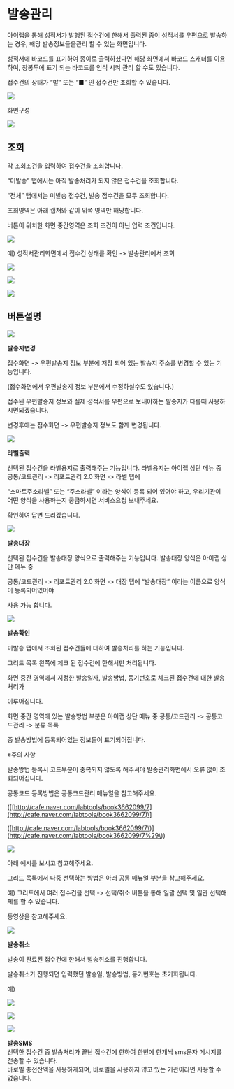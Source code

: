 # 발송관리

아이랩을 통해 성적서가 발행된 접수건에 한해서 출력된 종이 성적서를 우편으로 발송하는 경우, 해당 발송정보들을관리 할 수 있는 화면입니다.

성적서에 바코드를 표기하여 종이로 출력하셨다면 해당 화면에서 바코드 스캐너를 이용하여, 창봉투에 표기 되는 바코드를 인식 시켜 관리 할 수도 있습니다.

접수건의 상태가 “발” 또는 “■” 인 접수건만 조회할 수 있습니다.

![](../.gitbook/assets/02%20%2818%29.png)

화면구성

![](../.gitbook/assets/00.png)

## 조회

각 조회조건을 입력하여 접수건을 조회합니다.

“미발송” 탭에서는 아직 발송처리가 되지 않은 접수건을 조회합니다.

“전체” 탭에서는 미발송 접수건, 발송 접수건을 모두 조회합니다.

조회영역은 아래 캡쳐와 같이 위쪽 영역만 해당합니다.

버튼이 위치한 화면 중간영역은 조회 조건이 아닌 입력 조건입니다.

![](../.gitbook/assets/01%20%289%29.png)

예\) 성적서관리화면에서 접수건 상태를 확인 -&gt; 발송관리에서 조회

![](../.gitbook/assets/02%20%2826%29.png)

![](../.gitbook/assets/03-_%20%284%29.png)

![](../.gitbook/assets/04-_.png)

## 버튼설명

![](../.gitbook/assets/05.png)

**발송지변경**

접수화면 -&gt; 우편발송지 정보 부분에 저장 되어 있는 발송지 주소를 변경할 수 있는 기능입니다.

\(접수화면에서 우편발송지 정보 부분에서 수정하실수도 있습니다.\)

접수된 우편발송지 정보와 실제 성적서를 우편으로 보내야하는 발송지가 다를때 사용하시면되겠습니다.

변경후에는 접수화면 -&gt; 우편발송지 정보도 함께 변경됩니다.

![](../.gitbook/assets/06-_-_.png)

**라벨출력**

선택된 접수건을 라벨용지로 출력해주는 기능입니다. 라벨용지는 아이랩 상단 메뉴 중 공통/코드관리 -&gt; 리포트관리 2.0 화면 -&gt; 라벨 탭에

“스마트주소라벨” 또는 “주소라벨” 이라는 양식이 등록 되어 있어야 하고, 우리기관이 어떤 양식을 사용하는지 궁금하시면 서비스요청 보내주세요.

확인하여 답변 드리겠습니다.

![](../.gitbook/assets/07%20%286%29.png)

**발송대장**

선택된 접수건을 발송대장 양식으로 출력해주는 기능입니다. 발송대장 양식은 아이랩 상단 메뉴 중 

공통/코드관리 -&gt; 리포트관리 2.0 화면 -&gt; 대장 탭에 “발송대장” 이라는 이름으로 양식이 등록되어있어야

사용 가능 합니다.

![](../.gitbook/assets/08%20%2810%29.png)

**발송확인**

미발송 탭에서 조회된 접수건들에 대하여 발송처리를 하는 기능입니다.

그리드 목록 왼쪽에 체크 된 접수건에 한해서만 처리됩니다.

화면 중간 영역에서 지정한 발송일자, 발송방법, 등기번호로 체크된 접수건에 대한 발송처리가 

이루어집니다.

화면 중간 영역에 있는 발송방법 부분은 아이랩 상단 메뉴 중 공통/코드관리 -&gt; 공통코드관리 -&gt; 분류 목록

 중 발송방법에 등록되어있는 정보들이 표기되어집니다.

※주의 사항

발송방법 등록시 코드부분이 중복되지 않도록 해주셔야 발송관리화면에서 오류 없이 조회되어집니다.

공통코드 등록방법은 공통코드관리 매뉴얼을 참고해주세요.

\(\[[http://cafe.naver.com/labtools/book3662099/7](http://cafe.naver.com/labtools/book3662099/7)\] 

\([http://cafe.naver.com/labtools/book3662099/7\)](http://cafe.naver.com/labtools/book3662099/7%29\)\)

![](../.gitbook/assets/09-_.png)

아래 예시를 보시고 참고해주세요.

그리드 목록에서 다중 선택하는 방법은 아래 공통 매뉴얼 부분을 참고해주세요.

예\) 그리드에서 여러 접수건을 선택 -&gt; 선택/취소 버튼을 통해 일괄 선택 및 일관 선택해제를 할 수 있습니다.

동영상을 참고해주세요.

![](../.gitbook/assets/13%20%282%29.png)

**발송취소**

발송이 완료된 접수건에 한해서 발송취소를 진행합니다.

발송취소가 진행되면 입력했던 발송일, 발송방법, 등기번호는 초기화됩니다.

예\)

![](../.gitbook/assets/10%20%285%29.png)

![](../.gitbook/assets/11%20%283%29.png)

![](../.gitbook/assets/12-_.png)

**발송SMS**  
선택한 접수건 중 발송처리가 끝난 접수건에 한하여 한번에 한개씩 sms문자 메시지를 전송할 수 있습니다.  
바로빌 충전잔액을 사용하게되며, 바로빌을 사용하지 않고 있는 기관이라면 사용할 수 없습니다.

